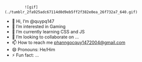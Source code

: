             
             ![gif](./tumblr_2fa925adc67114d0d9eb5ff2f382e0ea_26f732a7_640.gif)
             
- 👋 Hi, I’m @quypq147
- 👀 I’m interested in Gaming
- 🌱 I’m currently learning CSS and JS
- 💞️ I’m looking to collaborate on ...
- 📫 How to reach me phanngocquy1472004@gmail.com
- 😄 Pronouns: He/Him
- ⚡ Fun fact: ...

<!---
quypq147/quypq147 is a ✨ special ✨ repository because its `README.md` (this file) appears on your GitHub profile.
You can click the Preview link to take a look at your changes.
--->
